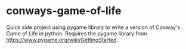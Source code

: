 # conways-game-of-life
Quick side project using pygame library to write a version of Conway's Game of Life in python. 
Requires the pygame library from https://www.pygame.org/wiki/GettingStarted.

